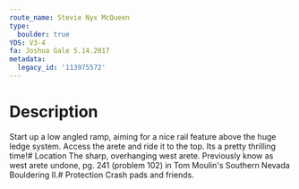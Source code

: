 ```yaml
---
route_name: Stevie Nyx McQueen
type:
  boulder: true
YDS: V3-4
fa: Joshua Gale 5.14.2017
metadata:
  legacy_id: '113975572'
---
```

# Description
Start up a low angled ramp, aiming for a nice rail feature above the huge ledge system. Access the arete and ride it to the top. Its a pretty thrilling time!# Location
The sharp, overhanging west arete. Previously know as west arete undone, pg. 241 (problem 102) in Tom Moulin's Southern Nevada Bouldering II.# Protection
Crash pads and friends.
